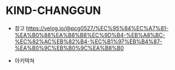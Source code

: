 # KIND-CHANGGUN

- 참고
  https://velog.io/@pcg0527/%EC%95%84%EC%A7%81-%EA%B0%88%EA%B8%B8%EC%9D%B4-%EB%A8%BC-%EC%82%AC%EB%82%B4-%EC%B1%97%EB%B4%87-%EA%B0%9C%EB%B0%9C%EA%B8%B0

- 아키텍쳐
